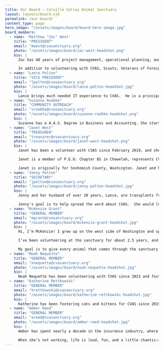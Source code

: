 ```yaml
---
title: Our Board — Colville Valley Animal Sanctuary
layout: layouts/board.njk
permalink: /our-board/
content_type: page
hero_image: "/assets/images/board/board-hero-image.jpg"
board_members:
  - name: 'Matthew "Zac" West'
    title: "PRESIDENT"
    email: "mwest@cvasanctuary.org"
    photo: "/assets/images/board/zac-west-headshot.png"
    bio: |
      Zac has 40 years of project management, operational planning, and strategic planning experience in the federal government and the private sector.  He is currently a project analyst and lead for project assessment and reporting systems within the Office of Project Management at the U.S. Department of Energy.  Prior to the Department of Energy, he served in the U.S. Army for 32 years, retiring as a Colonel of Engineering working in both as a combat and facility engineer and as an Army strategist.  From 1982 to 1996, Mr. West served the Army as a reserve member and working as a process and project engineer in industry from 1987 to 1996.  During this time he worked on over 40 projects in various leadership and supporting roles in the pulp and paper and utilities industries with focus on large non-traditional fuel boilers to increase capacity over original design, ensure safe operations, gain efficiency in operations, and to reduce or mitigate emissions in order to meet increased compliance requirements.

      In addition to volunteering with CVAS, Scouts, Veterans of Foreign Wars, North East Washington Amateur Radio Club, the Chewelah Golf and Country Club, he is a registered professional engineer in the State of Washington for chemical engineering and an Assistant Professor at National Defense University.  He is a Project Management Institute certified Project Management Professional.  He has a master of science degree in Joint Campaign Planning and Strategy from the National Defense University, a Masters of Business Administration degree from Touro University International, and a Bachelor of Science in Pulp and Paper Science, Technology, and Engineering degree from the University of Washington (yeah the other side of the state).
  - name: "Lance Pelton"
    title: "VICE PRESIDENT"
    email: "lpelton@cvasanctuary.org"
    photo: "/assets/images/board/lance-pelton-headshot.jpg"
    bio: |
      Lance brings much needed IT experience to CVAS.  He is a principal system engineer with over 20 years in the computer industry.  He proudly served 4 years in the Air Force.  Lance previously resided in Texas where he volunteered  with a local veterinarian office as assistant while receiving his bachelor's in animal science pre veterinary degree.  Also, he was his neighborhood HOA government chair where he worked with the local city government, and helped with the social and newsletter committees.  Lance currently volunteers with his local fire district.  In his spare time he is also handy with construction and cars.  Lance acts as the technology specialist at CVAS and performs lots of critical maintenance tasks at the sanctuary
  - name: "Suzanne Roebke"
    title: "COMMUNITY OUTREACH"
    email: "sroebke@cvasanctuary.org"
    photo: "/assets/images/board/suzanne-roebke-headshot.png"
    bio: |
      Suzanne has a A.A.S. Degree in Business and Accounting. She started volunteering for CVAS in the Spring of 2021 and joined the board of directors in late fall of 2021. If you have attended a vaccination clinic you may have met Suzy while your fur baby was being taken inside for treatment. Suzy loves meeting every pet and their owners. Suzy’s friendly, outgoing personality is why she is a purrfect fit in being our public outreach director.
  - name: "Janet West"
    title: "TREASURER"
    email: "treasurer@cvasanctuary.org"
    photo: "/assets/images/board/janet-west-headshot.png"
    bio: |
      Janet has been a volunteer with CVAS since February 2019, and she joined the board in December 2019. After spending over 25 years in public and private business as a bookkeeper and administrative assistant, Janet went back to college and in 2015 received her bachelor’s degree in geography from the University of Mary Washington in Fredericksburg, Virginia.

      Janet is a member of P.E.O. Chapter BS in Chewelah, represents CVAS at the Chewelah Chamber of Commerce, participates in events hosted by NE Washington Amateur Radio Club in Chewelah, and is a reserve Scouter and merit badge counselor for Scouting America. 

      Janet is originally for Snohomish County, Washington. Janet and her husband, Zac (also a volunteer at CVAS), moved to Chewelah in 2018. They have three grown children, four grandsons, a granddaughter, and two cats, Hemi and Nutmeg, who were adopted from CVAS in November 2019.
  - name: "Jenny Pelton"
    title: "SECRETARY"
    email: "jpelton@cvasanctuary.org"
    photo: "/assets/images/board/jenny-pelton-headshot.jpg"
    bio: |
      Jenny and her husband of over 20 years, Lance, are transplants from Fort Worth, Texas and truly love their new home state.  Jenny is a mother of three grown children, and blessed with one granddaughter.  Jenny started with CVAS as a kitten foster, and now has added office work and board member to her CVAS resume.  Previous to moving to Washington Jenny worked in the mortgage industry, as an office manager for close to a decade in a senior financial planning office.  During the summer she volunteers for 3 Pines youth camp in Kettle Falls preparing meals for the campers.  In Texas she also volunteered for the following groups and positions: HOA social and newsletter chair for a 526 home subdivision.  Treasurer for the Keller Bible Church, and one of the original members.  Girl Scout and Boy Scout leader.

      Jenny's goal is to help spread the word about CVAS.  She would love to educate, and get the youth of our area involved with CVAS.  Also, to help with more adoption events to find our precious animals new homes.
  - name: "McKenzie Grant"
    title: "GENERAL MEMBER"
    email: "mgrant@cvasanctuary.org"
    photo: "/assets/images/board/mckenzie-grant-headshot.jpg"
    bio: |
      Hi, I’m McKenzie! I grew up on the west side of Washington and spent some time in the Navy before settling in Colville with my family about four years ago. When I arrived, I noticed the area's overpopulation of feral and stray cats and knew I had to help.

      I’ve been volunteering at the sanctuary for about 2.5 years, and you’ll often find me at vaccination clinics,  spay/neuter clinics, or assisting the Animal Care Team. I’ve also had the chance to work with adopters, helping them find their newest family members.

      My goal is to give every animal that comes through the sanctuary all the love and compassion they deserve—whether they’re here for a vaccine or a looking for their forever home, they’ll leave with as much love as I can give them!
  - name: "Noah Nequette"
    title: "GENERAL MEMBER"
    email: "nnequette@cvasanctuary.org"
    photo: "/assets/images/board/noah-nequette-headshot.jpg"
    bio: |
      Noah Nequette has been volunteering with CVAS since 2023 and fostering since 2024. Noah is a Forester with Washington Dept of Natural Resources, and has been living and working in Colville since 2019 when he and his wife Sara moved from the west side. With (currently) 2 dogs and 5 cats of their own, Noah and Sara both have always been the "I found this poor sweet animal somewhere and need help with what to do with it" go-to people of their groups, and love being part of the CVAS community. 
  - name: "Katherine Rettkowski"
    title: "GENERAL MEMBER"
    email: "krettkowski@cvasanctuary.org"
    photo: "/assets/images/board/katherine-rettkowski-headshot.jpg"
    bio: |
      Katherine has been fostering cats and kittens for CVAS since 2019.  She and her family have fostered over 100 cats and kittens in the past six years.  Wanting to be more involved with the running of the shelter, Katherine started volunteering in the CVAS office in 2023.  She answers the phone helping to give people information on low cost spay/neuter clinics, vaccine clinics, and take down information about animals who need to be surrendered to the shelter.  She has also recently started training as an adoption specialist, she loves helping adopters find the purrfect addition to their family! 
  - name: "Amber Reed"
    title: "GENERAL MEMBER"
    email: "areed@cvasanctuary.org"
    photo: "/assets/images/board/amber-reed-headshot.jpg"
    bio: |
      Amber has spent nearly a decade in the insurance industry, where she’s known for her down-to earth approach and genuine care for her clients. Her career journey started in customer service— waitressing, bartending, and tax preparation—experiences that taught her the importance of listening, building trust, and helping people feel at ease. Today, she’s proud to have played a big role in growing a successful Nevada-based insurance brokerage, built largely on referrals from clients who value her honesty and dedication. 

      When she’s not working, life is loud, fun, and a little chaotic—in the best way. Amber is a proud mom of two teenage boys, has been happily married to her amazing husband for over 15 years, and their five dogs definitely keep the family on their toes (and spoiled!). She loves balancing work, family, laughter, and a little chaos—it keeps life interesting!
---
```

